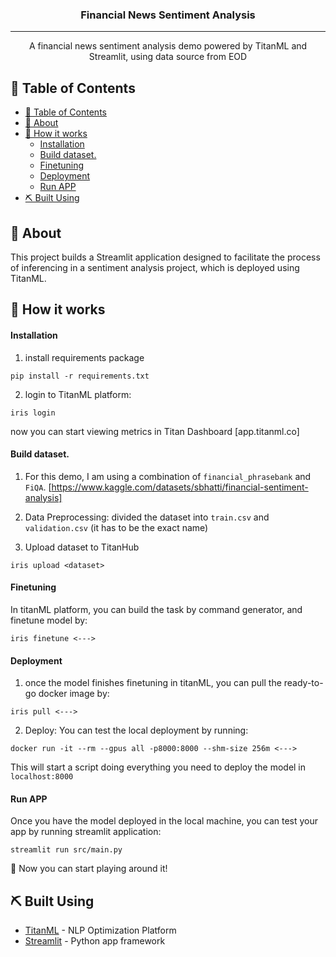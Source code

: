
<h3 align="center">Financial News Sentiment Analysis</h3>

<div align="center">

<!-- [![Status](https://img.shields.io/badge/status-active-success.svg)]() -->
<!-- [![Platform](https://img.shields.io/badge/platform-reddit-orange.svg)](https://www.reddit.com/user/Wordbook_Bot) -->
<!-- [![GitHub Issues](https://img.shields.io/github/issues/kylelobo/The-Documentation-Compendium.svg)](https://github.com/kylelobo/The-Documentation-Compendium/issues) -->
<!-- [![GitHub Pull Requests](https://img.shields.io/github/issues-pr/kylelobo/The-Documentation-Compendium.svg)](https://github.com/kylelobo/The-Documentation-Compendium/pulls)
[![License](https://img.shields.io/badge/license-MIT-blue.svg)](/LICENSE) -->

</div>

---

<p align="center"> A financial news sentiment analysis demo powered by TitanML and Streamlit, using data source from EOD
    <br> 
</p>

## 📝 Table of Contents

- [📝 Table of Contents](#-table-of-contents)
- [🧐 About ](#-about-)
- [🏁 How it works ](#-how-it-works-)
    - [Installation](#installation)
    - [Build dataset.](#build-dataset)
    - [Finetuning](#finetuning)
    - [Deployment](#deployment)
    - [Run APP](#run-app)
- [⛏️ Built Using ](#️-built-using-)

## 🧐 About <a name = "about"></a>

This project builds a Streamlit application designed to facilitate the process of inferencing in a sentiment analysis project, which is deployed using TitanML.


## 🏁 How it works <a name = "working"></a>

#### Installation

1. install requirements package 
```
pip install -r requirements.txt
```
2. login to TitanML platform:
```
iris login
```
now you can start viewing metrics in Titan Dashboard [app.titanml.co]

#### Build dataset. 
1. For this demo, I am using a combination of `financial_phrasebank` and `FiQA`. [https://www.kaggle.com/datasets/sbhatti/financial-sentiment-analysis]

2. Data Preprocessing: divided the dataset into `train.csv` and `validation.csv` (it has to be the exact name)
3. Upload dataset to TitanHub
```
iris upload <dataset>
```

#### Finetuning
In titanML platform, you can build the task by command generator, and finetune model by:
```
iris finetune <--->
```

#### Deployment

1. once the model finishes finetuning in titanML, you can pull the ready-to-go docker image by: 
```
iris pull <--->
```
2. Deploy: You can test the local deployment by running:

```
docker run -it --rm --gpus all -p8000:8000 --shm-size 256m <--->
```

This will start a script doing everything you need to deploy the model in `localhost:8000`

#### Run APP

Once you have the model deployed in the local machine, you can test your app by running streamlit application:
```
streamlit run src/main.py 
```

🎉 Now you can start playing around it! 



## ⛏️ Built Using <a name = "built_using"></a>

- [TitanML](https://www.titanml.co/) - NLP Optimization Platform
- [Streamlit](https://streamlit.io/) - Python app framework
